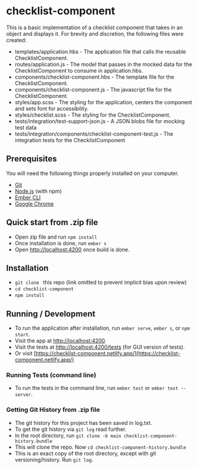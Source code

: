 # checklist-component

This is a basic implementation of a checklist component that takes in an object and displays it. For brevity and discretion, the following files were created:

* templates/application.hbs - The application file that calls the reusable ChecklistComponent.
* routes/application.js - The model that passes in the mocked data for the ChecklistComponent to consume in application.hbs.
* components/checklist-component.hbs - The template file for the ChecklistComponent.
* components/checklist-component.js - The javascript file for the ChecklistComponent.
* styles/app.scss - The styling for the application, centers the component and sets font for accessibility.
* styles/checklist.scss - The styling for the ChecklistComponent.
* tests/integration/test-support-json.js - A JSON blobs file for mocking test data
* tests/integration/components/checklist-component-test.js - The integration tests for the ChecklistComponent

## Prerequisites

You will need the following things properly installed on your computer.

* [Git](https://git-scm.com/)
* [Node.js](https://nodejs.org/) (with npm)
* [Ember CLI](https://ember-cli.com/)
* [Google Chrome](https://google.com/chrome/)

## Quick start from .zip file

* Open zip file and run `npm install`
* Once installation is done, run `ember s`
* Open [http://localhost:4200](http://localhost:4200) once build is done.

## Installation

* `git clone ` this repo (link omitted to prevent implicit bias upon review)
* `cd checklist-component`
* `npm install`

## Running / Development

* To run the application after installation, run `ember serve`, `ember s`, or `npm start`.
* Visit the app at [http://localhost:4200](http://localhost:4200).
* Visit the tests at [http://localhost:4200/tests](http://localhost:4200/tests) (for GUI version of tests).
* Or visit [https://checklist-component.netlify.app/](https://checklist-component.netlify.app/)

### Running Tests (command line)

* To run the tests in the command line, run `ember test` or `ember test --server`.

### Getting Git History from .zip file

* The git history for this project has been saved in log.txt.
* To get the git history via `git log` read further.
* In the root directory, run `git clone -b main checklist-component-history.bundle`
* This will clone the repo. Now `cd checklist-component-history.bundle`
* This is an exact copy of the root directory, except with git versioning/history. Run `git log`.
